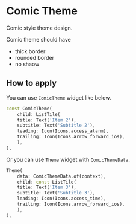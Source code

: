 # Comic Theme

Comic style theme design.

Comic theme should have
- thick border
- rounded border
- no shaow




## How to apply

You can use `ComicTheme` widget like below.

```dart
const ComicTheme(
    child: ListTile(
    title: Text('Item 2'),
    subtitle: Text('Subtitle 2'),
    leading: Icon(Icons.access_alarm),
    trailing: Icon(Icons.arrow_forward_ios),
    ),
),
```

Or you can use `Theme` widget with `ComicThemeData`.

```dart
Theme(
    data: ComicThemeData.of(context),
    child: const ListTile(
    title: Text('Item 3'),
    subtitle: Text('Subtitle 3'),
    leading: Icon(Icons.access_time),
    trailing: Icon(Icons.arrow_forward_ios),
    ),
),
```
